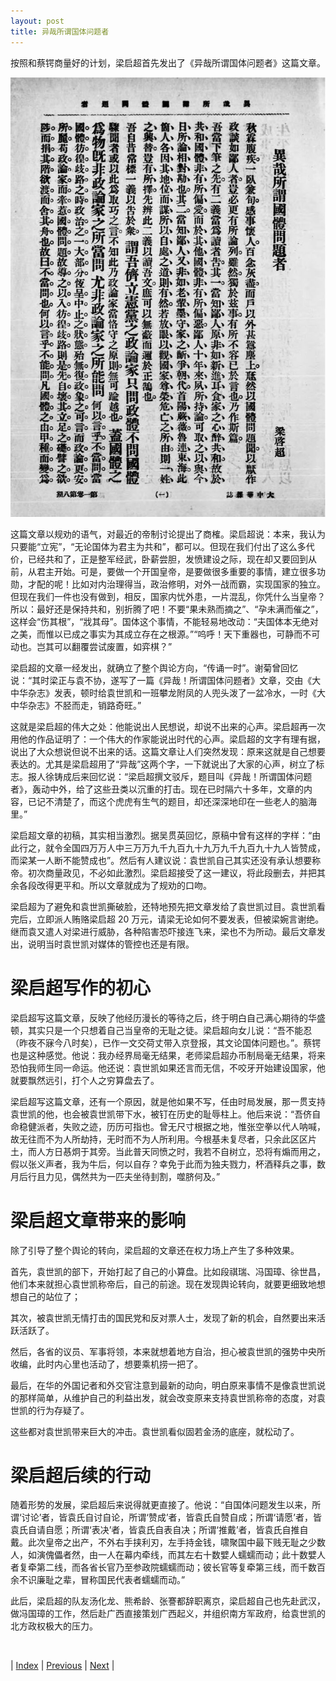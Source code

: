 ```yaml
---
layout: post
title: 异哉所谓国体问题者
---
```


按照和蔡锷商量好的计划，梁启超首先发出了《异哉所谓国体问题者》这篇文章。

![异哉所谓国体问题者](fig/13-4-1.jpeg "异哉所谓国体问题者")

这篇文章以规劝的语气，对最近的帝制讨论提出了商榷。梁启超说：本来，我认为只要能“立宪”，“无论国体为君主为共和”，都可以。但现在我们付出了这么多代价，已经共和了，正是整军经武，卧薪尝胆，发愤建设之际，现在却又要回到从前，从君主开始。可是，要做一个开国皇帝，是要做很多重要的事情，建立很多功勋，才配的呢！比如对内治理得当，政治修明，对外一战而霸，实现国家的独立。但现在我们一件也没有做到，相反，国家内忧外患，一片混乱，你凭什么当皇帝？所以：最好还是保持共和，别折腾了吧！不要“果未熟而摘之”、“孕未满而催之”，这样会“伤其根”，“戕其母”。国体这个事情，不能轻易地改动：“夫国体本无绝对之美，而惟以已成之事实为其成立存在之根源。”“呜呼！天下重器也，可静而不可动也。岂其可以翻覆尝试废置，如弈棋？”

梁启超的文章一经发出，就确立了整个舆论方向，“传诵一时”。谢菊曾回忆说：“其时梁正与袁不协，遂写了一篇《异哉！所谓国体问题者》文章，交由《大中华杂志》发表，顿时给袁世凯和一班攀龙附凤的人兜头泼了一盆冷水，一时《大中华杂志》不胫而走，销路奇旺。”

这就是梁启超的伟大之处：他能说出人民想说，却说不出来的心声。梁启超再一次用他的作品证明了：一个伟大的作家能说出时代的心声。梁启超的文字有理有据，说出了大众想说但说不出来的话。这篇文章让人们突然发现：原来这就是自己想要表达的。尤其是梁启超用了“异哉”这两个字，一下就说出了大家的心声，树立了标志。报人徐铸成后来回忆说：“梁启超撰文驳斥，题目叫《异哉！所谓国体问题者》，轰动中外，给了这些丑类以沉重的打击。现在已时隔六十多年，文章的内容，已记不清楚了，而这个虎虎有生气的题目，却还深深地印在一些老人的脑海里。”

梁启超文章的初稿，其实相当激烈。据吴贯英回忆，原稿中曾有这样的字样：“由此行之，就令全国四万万人中三万万九千九百九十九万九千九百九十九人皆赞成，而梁某一人断不能赞成也”。然后有人建议说：袁世凯自己其实还没有承认想要称帝。初次商量政见，不必如此激烈。梁启超接受了这一建议，将此段删去，并把其余各段改得更平和。所以文章就成为了规劝的口吻。

梁启超为了避免和袁世凯撕破脸，还特地预先把文章发给了袁世凯过目。袁世凯看完后，立即派人贿赂梁启超 20 万元，请梁无论如何不要发表，但被梁婉言谢绝。继而袁又遣人对梁进行威胁，各种陷害恐吓接连飞来，梁也不为所动。最后文章发出，说明当时袁世凯对媒体的管控也还是有限。

# 梁启超写作的初心

梁启超写这篇文章，反映了他经历漫长的等待之后，终于明白自己满心期待的华盛顿，其实只是一个只想着自己当皇帝的无耻之徒。梁启超向女儿说：“吾不能忍（昨夜不寐今八时矣），已作一文交荷丈带入京登报，其文论国体问题也。”。蔡锷也是这种感觉。他说：我办经界局毫无结果，老师梁启超办币制局毫无结果，将来恐怕我师生同一命运。他还说：袁世凯如果还言而无信，不咬牙开始建设国家，他就要飘然远引，打个人之穷算盘去了。

梁启超写这篇文章，还有一个原因，就是他如果不写，任由时局发展，那一贯支持袁世凯的他，也会被袁世凯带下水，被钉在历史的耻辱柱上。他后来说：“吾侪自命稳健派者，失败之迹，历历可指也。曾无尺寸根据之地，惟张空拳以代人呐喊，故无往而不为人所劫持，无时而不为人所利用。今根基未复尽者，只余此区区片土，而人方日惎炯于其旁。当此普天同愤之时，我若不自树立，恐将有煽而用之，假以张义声者，我为牛后，何以自存？幸免于此而为独夫戮力，杯酒释兵之事，数月后行且力见，偶然共为一匹夫坐待刲割，噬脐何及。”

# 梁启超文章带来的影响

除了引导了整个舆论的转向，梁启超的文章还在权力场上产生了多种效果。

首先，袁世凯的部下，开始打起了自己的小算盘。比如段祺瑞、冯国璋、徐世昌，他们本来就担心袁世凯称帝后，自己的前途。现在发现舆论转向，就要更细致地想想自己的站位了；

其次，被袁世凯无情打击的国民党和反对票人士，发现了新的机会，自然要出来活跃活跃了。

然后，各省的议员、军事将领，本来就想着地方自治，担心被袁世凯的强势中央所收编，此时内心里也活动了，想要乘机捞一把了。

最后，在华的外国记者和外交官注意到最新的动向，明白原来事情不是像袁世凯说的那样简单，从维护自己的利益出发，就会改变原来支持袁世凯称帝的态度，对袁世凯的行为存疑了。

这些都对袁世凯带来巨大的冲击。袁世凯看似固若金汤的底座，就松动了。

# 梁启超后续的行动

随着形势的发展，梁启超后来说得就更直接了。他说：“自国体问题发生以来，所谓‘讨论’者，皆袁氏自讨自论，所谓‘赞成’者，皆袁氏自赞自成；所谓‘请愿’者，皆袁氏自请自愿；所谓‘表决’者，皆袁氏自表自决；所谓‘推戴’者，皆袁氏自推自戴。此次皇帝之出产，不外右手挟利刃，左手持金钱，啸聚国中最下贱无耻之少数人，如演傀儡者然，由一人在幕内牵线，而其左右十数嬖人蠕蠕而动；此十数嬖人者复牵第二线，而各省长官乃至参政院蠕蠕而动；彼长官等复牵第三线，而千数百余不识廉耻之辈，冒称国民代表者蠕蠕而动。”

此后，梁启超的队友汤化龙、熊希龄、张謇都辞职离京，梁启超自己也先赴武汉，做冯国璋的工作，然后赴广西直接策划广西起义，并组织南方军政府，给袁世凯的北方政权极大的压力。

<br/>

| [Index](./) | [Previous](13-3-plan) | [Next](13-5-prepare) |
